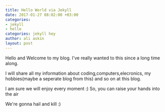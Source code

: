 ```yaml
---
title: Hello World via Jekyll
date: 2017-01-27 08:02:00 +03:00
categories:
- jekyll
- hello
categories: jekyll hey
author: ali askin
layout: post
---
```


Hello and Welcome to my blog. I've really wanted to this since a long time along.

I will share all my information about coding,computers,elecronics, my hobbies(maybe a seperate blog from this) and so on at this blog.

I am sure we will enjoy every moment :) So, you can raise your hands into the air

We're gonna hail and kill :)
